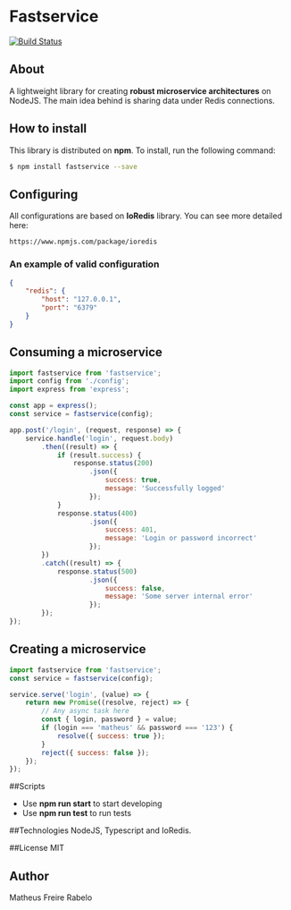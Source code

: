 # Fastservice
[![Build Status](https://travis-ci.org/matheusrabelo/FastService.svg?branch=master)](https://travis-ci.org/matheusrabelo/FastService)

## About
A lightweight library for creating **robust microservice architectures** on NodeJS.
The main idea behind is sharing data under Redis connections.

## How to install
This library is distributed on **npm**. To install, run the following command:
```bash
$ npm install fastservice --save
```

## Configuring
All configurations are based on **IoRedis** library. You can see more detailed here:
```
https://www.npmjs.com/package/ioredis
```

### An example of valid configuration

```json 
{
    "redis": {
        "host": "127.0.0.1",
        "port": "6379"
    }
}
```

## Consuming a microservice

```javascript
import fastservice from 'fastservice';
import config from './config';
import express from 'express';

const app = express();
const service = fastservice(config);

app.post('/login', (request, response) => {
    service.handle('login', request.body)
        .then((result) => {
            if (result.success) {
                response.status(200)
                    .json({ 
                        success: true, 
                        message: 'Successfully logged'
                    });
            }
            response.status(400)
                    .json({
                        success: 401,
                        message: 'Login or password incorrect'
                    });
        })
        .catch((result) => {
            response.status(500)
                    .json({
                        success: false,
                        message: 'Some server internal error'
                    });
        });
});
```

## Creating a microservice

```javascript
import fastservice from 'fastservice';
const service = fastservice(config);

service.serve('login', (value) => {
    return new Promise((resolve, reject) => {
        // Any async task here
        const { login, password } = value;
        if (login === 'matheus' && password === '123') {
            resolve({ success: true });
        }
        reject({ success: false });
    });
});

```

##Scripts
- Use **npm run start** to start developing
- Use **npm run test** to run tests

##Technologies
NodeJS, Typescript and IoRedis.

##License
MIT

## Author
Matheus Freire Rabelo